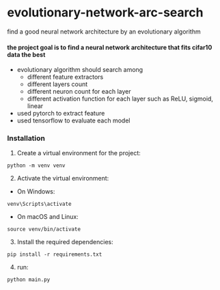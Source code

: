 # evolutionary-network-arc-search
find a good neural network architecture by an evolutionary algorithm

#### the project goal is to find a neural network architecture that fits cifar10 data the best
- evolutionary algorithm should search among
  - different feature extractors
  - different layers count
  - different neuron count for each layer
  - different activation function for each layer such as ReLU, sigmoid, linear
- used pytorch to extract feature 
- used tensorflow to evaluate each model

### Installation
1. Create a virtual environment for the project:
```
python -m venv venv
```
2. Activate the virtual environment:
  - On Windows:
```
venv\Scripts\activate
```

  - On macOS and Linux:
```
source venv/bin/activate
```
3. Install the required dependencies:
```
pip install -r requirements.txt
```

4. run:
```
python main.py
```
